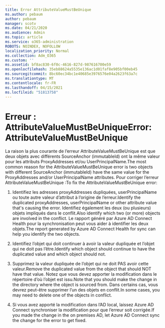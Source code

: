 ```yaml
---
title: Error AttributeValueMustBeUnique
ms.author: pebaum
author: pebaum
manager: scotv
ms.date: 04/21/2020
ms.audience: Admin
ms.topic: article
ms.service: o365-administration
ROBOTS: NOINDEX, NOFOLLOW
localization_priority: Normal
ms.collection: Adm_O365
ms.custom: ''
ms.assetid: bf8ac830-6f0c-4616-827d-987616700e59
ms.openlocfilehash: 35eb88624a5535e136ac1d01faf8e905bf00eb45
ms.sourcegitcommit: 8bc60ec34bc1e40685e3976576e04a2623f63a7c
ms.translationtype: MT
ms.contentlocale: fr-FR
ms.lasthandoff: 04/15/2021
ms.locfileid: "51813758"
---
```

# <a name="error-attributevaluemustbeunique"></a><span data-ttu-id="7ec1d-102">Erreur : AttributeValueMustBeUnique</span><span class="sxs-lookup"><span data-stu-id="7ec1d-102">Error: AttributeValueMustBeUnique</span></span>

<span data-ttu-id="7ec1d-103">La raison la plus courante de l’erreur AttributeValueMustBeUnique est que deux objets avec différents SourceAnchor (immutableId) ont la même valeur pour les attributs ProxyAddresses et/ou UserPrincipalName.</span><span class="sxs-lookup"><span data-stu-id="7ec1d-103">The most common reason for the AttributeValueMustBeUnique error is two objects with different SourceAnchor (immutableId) have the same value for the ProxyAddresses and/or UserPrincipalName attributes.</span></span> <span data-ttu-id="7ec1d-104">Pour corriger l’erreur AttributeValueMustBeUnique :</span><span class="sxs-lookup"><span data-stu-id="7ec1d-104">To fix the AttributeValueMustBeUnique error:</span></span>
  
1. <span data-ttu-id="7ec1d-105">Identifiez les adresses proxyAddresses dupliquées, userPrincipalName ou toute autre valeur d’attribut à l’origine de l’erreur.</span><span class="sxs-lookup"><span data-stu-id="7ec1d-105">Identify the duplicated proxyAddresses, userPrincipalName or other attribute value that's causing the error.</span></span> <span data-ttu-id="7ec1d-106">Identifiez également les deux (ou plusieurs) objets impliqués dans le conflit.</span><span class="sxs-lookup"><span data-stu-id="7ec1d-106">Also identify which two (or more) objects are involved in the conflict.</span></span> <span data-ttu-id="7ec1d-107">Le rapport généré par Azure AD Connect Health pour la synchronisation peut vous aider à identifier les deux objets.</span><span class="sxs-lookup"><span data-stu-id="7ec1d-107">The report generated by Azure AD Connect Health for sync can help you identify the two objects.</span></span>
    
2. <span data-ttu-id="7ec1d-108">Identifiez l’objet qui doit continuer à avoir la valeur dupliquée et l’objet qui ne doit pas l’être.</span><span class="sxs-lookup"><span data-stu-id="7ec1d-108">Identify which object should continue to have the duplicated value and which object should not.</span></span>
    
3. <span data-ttu-id="7ec1d-109">Supprimez la valeur dupliquée de l’objet qui ne doit PAS avoir cette valeur.</span><span class="sxs-lookup"><span data-stu-id="7ec1d-109">Remove the duplicated value from the object that should NOT have that value.</span></span> <span data-ttu-id="7ec1d-110">Notez que vous devez apporter la modification dans le répertoire d’où l’objet est issu.</span><span class="sxs-lookup"><span data-stu-id="7ec1d-110">Note that you should make the change in the directory where the object is sourced from.</span></span> <span data-ttu-id="7ec1d-111">Dans certains cas, vous devrez peut-être supprimer l’un des objets en conflit.</span><span class="sxs-lookup"><span data-stu-id="7ec1d-111">In some cases, you may need to delete one of the objects in conflict.</span></span>
    
4. <span data-ttu-id="7ec1d-112">Si vous avez apporté la modification dans l’AD local, laissez Azure AD Connect synchroniser la modification pour que l’erreur soit corrigée.</span><span class="sxs-lookup"><span data-stu-id="7ec1d-112">If you made the change in the on premises AD, let Azure AD Connect sync the change for the error to get fixed.</span></span>
    

